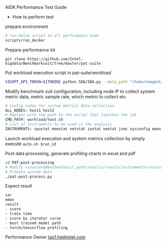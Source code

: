 AIDK Performance Test Guide

* How to perform test

prepare environment

``` bash
# run below script to all performance node
scripts/run_docker
```

Prepare performance kit

`git clone https://github.com/Intel-bigdata/Benchmarksuit/tree/master/pat-suite`

Put workload execution script in pat-suite/workload
``` bash
SIGOPT_API_TOKEN=${TOKEN} python SDA/SDA.py --data_path "/home/vmagent/app/dataset/amazon_reviews" --model_name {name} 
```

Modify benchmark suit configuration, including node IP to collect system metric data, metric sample rate, which metric to collect etc.
``` bash
# Config nodes for system metrics data collection
ALL_NODES: host1 host2
# Replace with the path to the script that launches the job
CMD_PATH: workload/test.sh
# List of instruments to be used in the analysis
INSTRUMENTS: cpustat memstat netstat iostat vmstat jvms sysconfig emon
```
Launch workload execution and system metrics collection by simply execute `auto.sh $run_id`

Post data processing, generate profiling charts in excel and pdf
``` bash
cd PAT-post-processing
# Modify <source>$Benchmarksuit_path/results/result/instruments</source> in config.xml to your result dir
# Process system data
./pat-post-process.py
```

Expect result
``` bash
sar
emon
result
- score
- train time
- score by iterator curve
- best trained model path
- torch/tensorflow profiling
```

Performance Owner
tao1.he@intel.com
